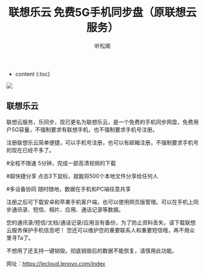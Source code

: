 ﻿---
layout: post
title:  "联想乐云 免费5G手机同步盘（原联想云服务）"
categories: 网盘
tags: 网盘 国产
author: 听松阁
---

* content
{:toc}




![](https://www.freeaday.com/wp-content/uploads/2021/11/123pan.jpg'''')
## 联想乐云
联想云服务，乐同步，现已更名为联想乐云，是一个免费的手机同步网盘，免费用户5G容量，不强制要求有联想手机，也不强制要求手机号注册。

注册联想乐云简单便捷，可以手机号注册，也可以有邮箱注册，不强制要求手机号的现在已经不多了。

#全程不限速
5分钟，完成一部高清视频的下载

#超快捷分享
点击3下鼠标，就能将500个本地文件分享给任何人

#多设备协同
随时随地，数据在手机和PC端任意共享

注册之后可下载安卓和苹果手机客户端，也可以使用网页版管理。可以在手机上同步通讯录、短信、相片、应用、通话记录等数据。

您的通讯录/短信/文档/通话记录/应用没有备份，为了防止资料丢失，请下载联想云服务保护手机信息吧！
您还可以维护您的重要联系人和重要短信哦，再不用众里寻Ta了。

不想用了还支持一键销毁。彻底销毁后的数据不能恢复，请慎用此功能。

网址：https://lecloud.lenovo.com/index
